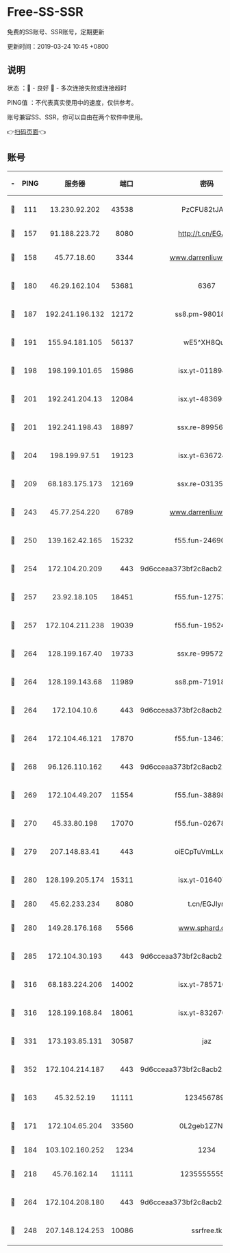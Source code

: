 # Free-SS-SSR

免费的SS账号、SSR账号，定期更新

更新时间：2019-03-24 10:45 +0800

## 说明

状态     ：🙂 - 良好 🙁 - 多次连接失败或连接超时

PING值   ：不代表真实使用中的速度，仅供参考。

账号兼容SS、SSR，你可以自由在两个软件中使用。

👉[扫码页面](https://liesauer.github.io/Free-SS-SSR/)👈

## 账号

|-|PING|服务器|端口|密码|加密方式|区域|
|:----:|:----:|:-----:|-----:|:----:|:----:|:----:|
|🙂|111|13.230.92.202|43538|PzCFU82tJAdZ|aes-256-cfb|JP|
|🙂|157|91.188.223.72|8080|http://t.cn/EGJIyrl|rc4-md5|RU|
|🙂|158|45.77.18.60|3344|www.darrenliuwei.com|aes-256-cfb|JP|
|🙂|180|46.29.162.104|53681|6367|aes-128-ctr|RU|
|🙂|187|192.241.196.132|12172|ss8.pm-98018739|aes-256-cfb|US|
|🙂|191|155.94.181.105|56137|wE5^XH8Quw|aes-256-cfb|US|
|🙂|198|198.199.101.65|15986|isx.yt-01189447|aes-256-cfb|US|
|🙂|201|192.241.204.13|12084|isx.yt-48369585|aes-256-cfb|US|
|🙂|201|192.241.198.43|18897|ssx.re-89956997|aes-256-cfb|US|
|🙂|204|198.199.97.51|19123|isx.yt-63672432|aes-256-cfb|US|
|🙂|209|68.183.175.173|12169|ssx.re-03135267|aes-256-cfb|US|
|🙂|243|45.77.254.220|6789|www.darrenliuwei.com|aes-256-cfb|SG|
|🙂|250|139.162.42.165|15232|f55.fun-24690727|aes-256-cfb|SG|
|🙂|254|172.104.20.209|443|9d6cceaa373bf2c8acb22e60b6a58be6|aes-256-cfb|US|
|🙂|257|23.92.18.105|18451|f55.fun-12757664|aes-256-cfb|US|
|🙂|257|172.104.211.238|19039|f55.fun-19524723|aes-256-cfb|US|
|🙂|264|128.199.167.40|19733|ssx.re-99572937|aes-256-cfb|SG|
|🙂|264|128.199.143.68|11989|ss8.pm-71918641|aes-256-cfb|SG|
|🙂|264|172.104.10.6|443|9d6cceaa373bf2c8acb22e60b6a58be6|aes-256-cfb|US|
|🙂|264|172.104.46.121|17870|f55.fun-13461300|aes-256-cfb|SG|
|🙂|268|96.126.110.162|443|9d6cceaa373bf2c8acb22e60b6a58be6|aes-256-cfb|US|
|🙂|269|172.104.49.207|11554|f55.fun-38898719|aes-256-cfb|SG|
|🙂|270|45.33.80.198|17070|f55.fun-02678742|aes-256-cfb|US|
|🙂|279|207.148.83.41|443|oiECpTuVmLLxk4Ts|aes-256-cfb|AU|
|🙂|280|128.199.205.174|15311|isx.yt-01640799|aes-256-cfb|SG|
|🙂|280|45.62.233.234|8080|t.cn/EGJIyrl|rc4-md5|CA|
|🙂|280|149.28.176.168|5566|www.sphard.com|aes-256-cfb|AU|
|🙂|285|172.104.30.193|443|9d6cceaa373bf2c8acb22e60b6a58be6|aes-256-cfb|US|
|🙂|316|68.183.224.206|14002|isx.yt-78571026|aes-256-cfb|SG|
|🙂|316|128.199.168.84|18061|isx.yt-83267629|aes-256-cfb|SG|
|🙂|331|173.193.85.131|30587|jaz|aes-256-cfb|US|
|🙂|352|172.104.214.187|443|9d6cceaa373bf2c8acb22e60b6a58be6|aes-256-cfb|US|
|🙂|163|45.32.52.19|11111|1234567890|aes-256-cfb|JP|
|🙂|171|172.104.65.204|33560|0L2geb1Z7NQM|aes-256-cfb|JP|
|🙂|184|103.102.160.252|1234|1234|rc4-md5|JP|
|🙂|218|45.76.162.14|11111|123555555555|aes-256-cfb|SG|
|🙂|264|172.104.208.180|443|9d6cceaa373bf2c8acb22e60b6a58be6|aes-256-cfb|US|
|🙁|248|207.148.124.253|10086|ssrfree.tk|aes-256-cfb|SG|
